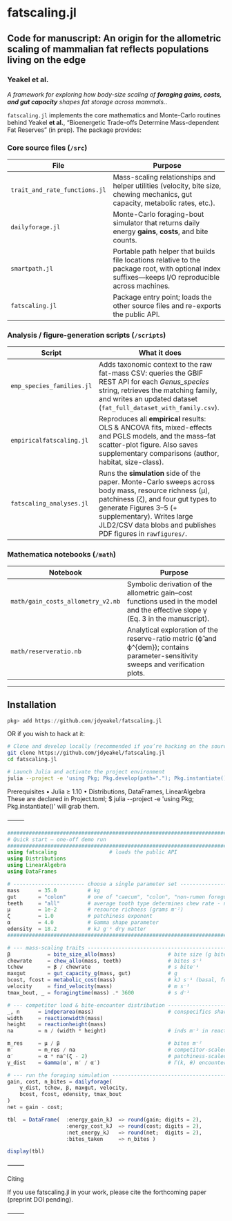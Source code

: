 # fatscaling.jl
## Code for manuscript: An origin for the allometric scaling of mammalian fat reflects populations living on the edge  
### Yeakel et al.  

*A framework for exploring how body-size scaling of **foraging gains, costs, and gut capacity** shapes fat storage across mammals.*. 

`fatscaling.jl` implements the core mathematics and Monte-Carlo routines behind Yeakel **et al.**, “Bioenergetic Trade-offs Determine Mass-dependent Fat Reserves” (in prep).  The package provides:  

### Core source files (`/src`)

| File | Purpose |
|------|---------|
| `trait_and_rate_functions.jl` | Mass-scaling relationships and helper utilities (velocity, bite size, chewing mechanics, gut capacity, metabolic rates, etc.). |
| `dailyforage.jl` | Monte-Carlo foraging-bout simulator that returns daily energy **gains**, **costs**, and bite counts. |
| `smartpath.jl` | Portable path helper that builds file locations relative to the package root, with optional index suffixes—keeps I/O reproducible across machines. |
| `fatscaling.jl` | Package entry point; loads the other source files and re-exports the public API. |

<!-- Scripts table will be added once analysis notebooks are finalized -->

### Analysis / figure-generation scripts (`/scripts`)

| Script | What it does |
|--------|--------------|
| `emp_species_families.jl` | Adds taxonomic context to the raw fat-mass CSV: queries the GBIF REST API for each *Genus_species* string, retrieves the matching family, and writes an updated dataset (`fat_full_dataset_with_family.csv`). |
| `empiricalfatscaling.jl` | Reproduces all **empirical** results: OLS & ANCOVA fits, mixed-effects and PGLS models, and the mass–fat scatter-plot figure. Also saves supplementary comparisons (author, habitat, size-class). |
| `fatscaling_analyses.jl` | Runs the **simulation** side of the paper. Monte-Carlo sweeps across body mass, resource richness (μ), patchiness (ζ), and four gut types to generate Figures 3–5 (+ supplementary). Writes large JLD2/CSV data blobs and publishes PDF figures in `rawfigures/`. |

### Mathematica notebooks (`/math`)

| Notebook | Purpose |
|----------|---------|
| `math/gain_costs_allometry_v2.nb` | Symbolic derivation of the allometric gain–cost functions used in the model and the effective slope γ (Eq. 3 in the manuscript). |
| `math/reserveratio.nb` | Analytical exploration of the reserve-ratio metric (ϕ̂ and ϕ^{dem}); contains parameter-sensitivity sweeps and verification plots. |


---

## Installation
```julia
pkg> add https://github.com/jdyeakel/fatscaling.jl
```

OR if you wish to hack at it:  
```bash
# Clone and develop locally (recommended if you’re hacking on the source)
git clone https://github.com/jdyeakel/fatscaling.jl
cd fatscaling.jl

# Launch Julia and activate the project environment
julia --project -e 'using Pkg; Pkg.develop(path="."); Pkg.instantiate()'
```

Prerequisites
	•	Julia ≥ 1.10
	•	Distributions, DataFrames, LinearAlgebra
These are declared in Project.toml; $ julia --project -e 'using Pkg; Pkg.instantiate()' will grab them.

⸻

```julia
###############################################################################
# Quick start – one-off demo run
###############################################################################
using fatscaling                 # loads the public API
using Distributions
using LinearAlgebra
using DataFrames

# ----------------------- choose a single parameter set -----------------------
mass      = 35.0          # kg
gut       = "colon"       # one of "caecum", "colon", "non-rumen foregut", "rumen foregut"
teeth     = "all"         # average tooth type determines chew rate - not explored in text
μ         = 1e-2          # resource richness (grams m⁻²)
ζ         = 1.0           # patchiness exponent
α         = 4.0           # Gamma shape parameter
edensity  = 18.2          # kJ g⁻¹ dry matter
###############################################################################

# --- mass-scaling traits -----------------------------------------------------
β            = bite_size_allo(mass)                 # bite size (g bite⁻¹)
chewrate     = chew_allo(mass, teeth)               # bites s⁻¹
tchew        = β / chewrate                         # s bite⁻¹
maxgut       = gut_capacity_g(mass, gut)            # g
bcost, fcost = metabolic_cost(mass)                 # kJ s⁻¹ (basal, foraging)
velocity     = find_velocity(mass)                  # m s⁻¹
tmax_bout, _ = foragingtime(mass) .* 3600           # s d⁻¹

# --- competitor load & bite-encounter distribution ---------------------------
_, n      = indperarea(mass)                        # conspecifics sharing patch
width     = reactionwidth(mass)
height    = reactionheight(mass)
na        = n / (width * height)                    # inds m⁻² in reaction plane

m_res     = μ / β                                   # bites m⁻²
m′        = m_res / na                              # competitor-scaled bite density
α′        = α * na^(ζ - 2)                          # patchiness-scaled shape
γ_dist    = Gamma(α′, m′ / α′)                      # Γ(k, θ) encounter distribution

# --- run the foraging simulation --------------------------------------------
gain, cost, n_bites = dailyforage(
    γ_dist, tchew, β, maxgut, velocity,
    bcost, fcost, edensity, tmax_bout
)
net = gain - cost;

tbl  = DataFrame(  :energy_gain_kJ  => round(gain; digits = 2),
                   :energy_cost_kJ  => round(cost; digits = 2),
                   :net_energy_kJ   => round(net;  digits = 2),
                   :bites_taken     => n_bites )

display(tbl)
```



⸻

Citing

If you use fatscaling.jl in your work, please cite the forthcoming paper (preprint DOI pending).  


⸻

